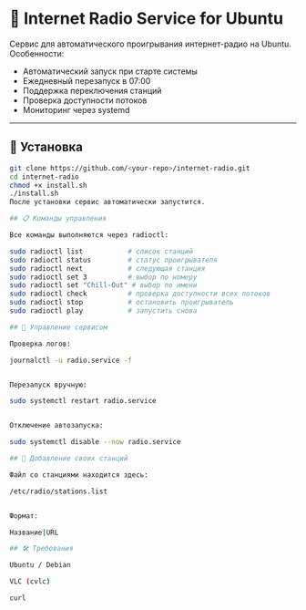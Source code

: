 # 🎵 Internet Radio Service for Ubuntu

Сервис для автоматического проигрывания интернет-радио на Ubuntu.  
Особенности:
- Автоматический запуск при старте системы
- Ежедневный перезапуск в 07:00
- Поддержка переключения станций
- Проверка доступности потоков
- Мониторинг через systemd

---

## 🚀 Установка
```bash
git clone https://github.com/<your-repo>/internet-radio.git
cd internet-radio
chmod +x install.sh
./install.sh
После установки сервис автоматически запустится.

## 📋 Команды управления

Все команды выполняются через radioctl:

sudo radioctl list           # список станций
sudo radioctl status         # статус проигрывателя
sudo radioctl next           # следующая станция
sudo radioctl set 3          # выбор по номеру
sudo radioctl set "Chill-Out" # выбор по имени
sudo radioctl check          # проверка доступности всех потоков
sudo radioctl stop           # остановить проигрыватель
sudo radioctl play           # запустить снова

## 🔧 Управление сервисом

Проверка логов:

journalctl -u radio.service -f


Перезапуск вручную:

sudo systemctl restart radio.service


Отключение автозапуска:

sudo systemctl disable --now radio.service

## 📡 Добавление своих станций

Файл со станциями находится здесь:

/etc/radio/stations.list


Формат:

Название|URL

## 🛠 Требования

Ubuntu / Debian

VLC (cvlc)

curl

